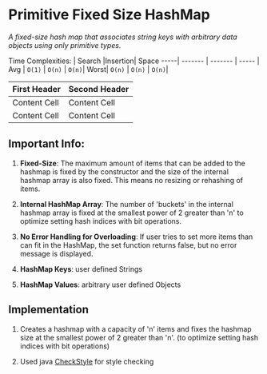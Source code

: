 # Primitive Fixed Size HashMap
*A fixed-size hash map that associates string keys with arbitrary data objects using only primitive types.*

Time Complexities:
     | Search  |Insertion| Space 
-----| ------- | ------- | ----- |
Avg  |  `O(1)` |  `O(n)` | `O(n)`|
Worst|  `O(n)` |  `O(n)` | `O(n)`|

First Header  | Second Header
------------- | -------------
Content Cell  | Content Cell
Content Cell  | Content Cell

## Important Info:
1. **Fixed-Size**: The maximum amount of items that can be added to the hashmap is fixed by the constructor and the size of the internal hashmap array is also fixed. This means no resizing or rehashing of items.

2. **Internal HashMap Array**: The number of 'buckets' in the internal hashmap array is fixed at the smallest power of 2 greater than 'n' to optimize setting hash indices with bit operations.

3. **No Error Handling for Overloading**: If user tries to set more items than can fit in the HashMap, the set function returns false, but no error message is displayed.

4. **HashMap Keys**: user defined Strings

5. **HashMap Values**: arbitrary user defined Objects

## Implementation
1. Creates a hashmap with a capacity of 'n' items and fixes the hashmap size at the smallest power of 2 greater than 'n'. (to optimize setting hash indices with bit operations)

2. Used java [CheckStyle](http://checkstyle.sourceforge.net/) for style checking
